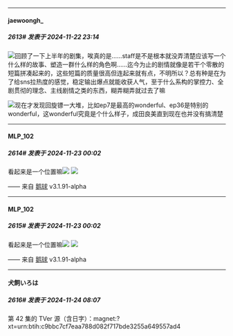 ﻿
*****

####  jaewoongh_  
##### 2613#       发表于 2024-11-22 23:14

<img src="https://static.saraba1st.com/image/smiley/face2017/003.png" referrerpolicy="no-referrer">回顾了一下上半年的剧集，唉真的是……staff是不是根本就没弄清楚应该写一个什么样的故事、塑造一群什么样的角色啊……迄今为止的剧情就像是若干个零散的短篇拼凑起来的，这些短篇的质量很高但连起来就有点，不明所以？总有种是在为了给sns拉热度的感觉，稳定输出爆点就能收获人气，至于什么系构的掌控力、全剧贯彻的理念、主线剧情之类的东西，糊弄糊弄就过去了嘛

<img src="https://static.saraba1st.com/image/smiley/face2017/068.png" referrerpolicy="no-referrer">现在才发现回旋镖一大堆，比如ep7是最高的wonderful、ep36是特别的wonderful，这wonderful究竟是个什么样子，成田良美直到现在也并没有搞清楚


*****

####  MLP_102  
##### 2614#       发表于 2024-11-23 00:02

看起来是一个位置嘛<img src="https://p.sda1.dev/20/b07cf3ef8aec3c9cae1917f183be9657/image.jpg" referrerpolicy="no-referrer">
<img src="https://p.sda1.dev/20/0bc869d3a30f45a1d13037a0821e38f2/image.jpg" referrerpolicy="no-referrer">

—— 来自 [鹅球](https://www.pgyer.com/xfPejhuq) v3.1.91-alpha


*****

####  MLP_102  
##### 2615#       发表于 2024-11-23 00:02

看起来是一个位置嘛<img src="https://p.sda1.dev/20/b07cf3ef8aec3c9cae1917f183be9657/image.jpg" referrerpolicy="no-referrer">
<img src="https://p.sda1.dev/20/0bc869d3a30f45a1d13037a0821e38f2/image.jpg" referrerpolicy="no-referrer">

—— 来自 [鹅球](https://www.pgyer.com/xfPejhuq) v3.1.91-alpha

*****

####  犬飼いろは  
##### 2616#       发表于 2024-11-24 08:07

第 42 集的 TVer 源（含日字）：magnet:?xt=urn:btih:c9bbc7cf7eaa788d082f717bde3255a649557ad4

